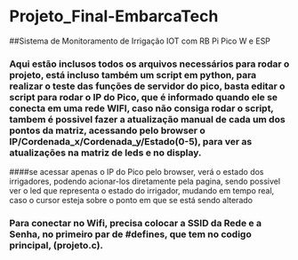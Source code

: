 # Projeto_Final-EmbarcaTech
 ##Sistema de Monitoramento de Irrigação IOT com RB Pi Pico W e ESP
### Aqui estão inclusos todos os arquivos necessários para rodar o projeto, está incluso também um script em python, para realizar o teste das funções de servidor do pico, basta editar o script para rodar o IP do Pico, que é informado quando ele se conecta em uma rede WIFI, caso não consiga rodar o script, tambem é possivel fazer a atualização manual de cada um dos pontos da matriz, acessando pelo browser o IP/Cordenada_x/Cordenada_y/Estado(0-5), para ver as atualizações na matriz de leds e no display.
 ####se acessar apenas o IP do Pico pelo browser, verá o estado dos irrigadores, podendo acionar-los diretamente pela pagina, sendo possivel ver o led que representa o estado do irrigador, mudando em tempo real, caso o cursor esteja sobre o ponto em que se está sendo alterado
### Para conectar no Wifi, precisa colocar a SSID da Rede e a Senha, no primeiro par de #defines, que tem no codigo principal, (projeto.c).
